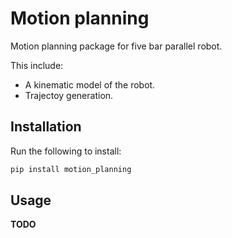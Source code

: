 # Motion planning
Motion planning package for five bar parallel robot.

This include:
* A kinematic model of the robot.
* Trajectoy generation.

## Installation
Run the following to install:

```python
pip install motion_planning
```

## Usage
**TODO**
